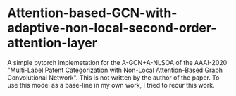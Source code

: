 # Attention-based-GCN-with-adaptive-non-local-second-order-attention-layer
A simple pytorch implemetation for the A-GCN+A-NLSOA of the AAAI-2020: "Multi-Label Patent Categorization with Non-Local Attention-Based Graph Convolutional Network".
This is not written by the author of the paper. To use this model as a base-line in my own work, I tried to recur this work.
